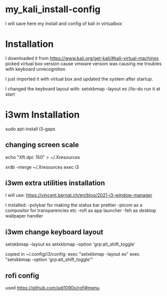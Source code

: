 # my_kali_install-config
I will save here my install and config of kali in virtualbox

# Installation

I downloaded it from https://www.kali.org/get-kali/#kali-virtual-machines picked virtual box version cause vmware version was causing me troubles with keyboard unrecognition

I just imported it with virtual box and updated the system after startup.

I changed the keyboard layout with: setxkbmap -layout es  //to-do run it at start

# i3wm Installation

sudo apt-install i3-gaps

## changing screen scale 

echo "Xft.dpi: 150" > ~/.Xresources

xrdb -merge ~/.Xresources
exec i3

## i3wm extra utilities installation 

I will use: https://vincent.bernat.ch/en/blog/2021-i3-window-manager 

I installed:
-polybar for making the status bar prettier
-picom as a compositor for transparencies etc
-rofi as app launcher
-feh as desktop wallpaper handler

## i3wm change keyboard layout

setxkbmap -layout es
setxkbmap -option 'grp:alt_shift_toggle'

copied in ~/.config/i3/config:
exec "setxkbmap -layout es"
exec "setxkbmap -option 'grp:alt_shift_toggle'"

## rofi config

used https://github.com/adi1090x/rofi#menu

